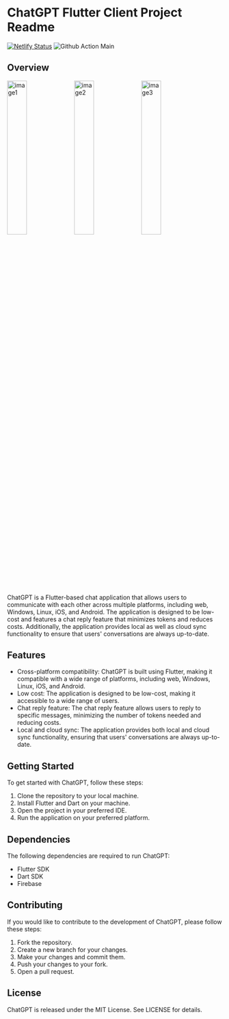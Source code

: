 # ChatGPT Flutter Client Project Readme

[![Netlify Status](https://api.netlify.com/api/v1/badges/6650f241-4b5c-434a-98b4-7601655a0e0f/deploy-status)](https://app.netlify.com/sites/personified/deploys)
 ![Github Action Main](https://github.com/Amitpatil215/Flutter-ChatGpt-Client/actions/workflows/release_deploy_web.yml/badge.svg
)



## Overview

<img src="https://user-images.githubusercontent.com/54329870/229358886-48e72b80-2e32-4bff-83c7-5992fa28348d.jpg" alt="image1" width="30.33%"> <img src="https://user-images.githubusercontent.com/54329870/229358888-ad77fef9-ac8d-436f-8550-3d6173e45260.jpg" alt="image2" width="30.33%"> <img src="https://user-images.githubusercontent.com/54329870/229358890-0c7a66f2-b669-4951-a3c6-0720e5099c0b.jpg" alt="image3" width="30.33%">



ChatGPT is a Flutter-based chat application that allows users to communicate with each other across multiple platforms, including web, Windows, Linux, iOS, and Android. The application is designed to be low-cost and features a chat reply feature that minimizes tokens and reduces costs. Additionally, the application provides local as well as cloud sync functionality to ensure that users' conversations are always up-to-date.

## Features

- Cross-platform compatibility: ChatGPT is built using Flutter, making it compatible with a wide range of platforms, including web, Windows, Linux, iOS, and Android.
- Low cost: The application is designed to be low-cost, making it accessible to a wide range of users.
- Chat reply feature: The chat reply feature allows users to reply to specific messages, minimizing the number of tokens needed and reducing costs.
- Local and cloud sync: The application provides both local and cloud sync functionality, ensuring that users' conversations are always up-to-date.

## Getting Started

To get started with ChatGPT, follow these steps:

1. Clone the repository to your local machine.
2. Install Flutter and Dart on your machine.
3. Open the project in your preferred IDE.
4. Run the application on your preferred platform.

## Dependencies

The following dependencies are required to run ChatGPT:

- Flutter SDK
- Dart SDK
- Firebase

## Contributing

If you would like to contribute to the development of ChatGPT, please follow these steps:

1. Fork the repository.
2. Create a new branch for your changes.
3. Make your changes and commit them.
4. Push your changes to your fork.
5. Open a pull request.

## License

ChatGPT is released under the MIT License. See LICENSE for details.